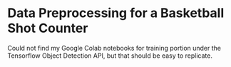 # Data Preprocessing for a Basketball Shot Counter

Could not find my Google Colab notebooks for training portion under the Tensorflow Object Detection API, but that should be easy to replicate.
